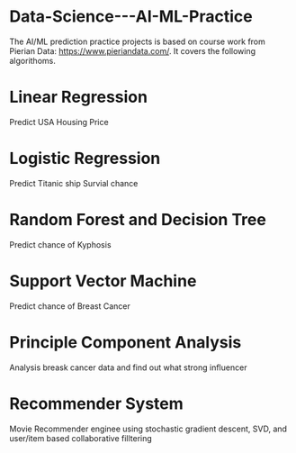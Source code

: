 # Data-Science---AI-ML-Practice
The AI/ML prediction practice projects is based on course work from Pierian Data: https://www.pieriandata.com/. It covers the following algorithoms.
# Linear Regression
Predict USA Housing Price 

# Logistic Regression
Predict Titanic ship Survial chance

# Random Forest and Decision Tree
Predict chance of Kyphosis

# Support Vector Machine
Predict chance of Breast Cancer 

# Principle Component Analysis
Analysis breask cancer data and find out what strong influencer

# Recommender System 
Movie Recommender enginee using stochastic gradient descent, SVD, and user/item based collaborative filltering
